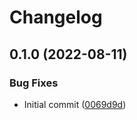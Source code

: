 # Changelog

## 0.1.0 (2022-08-11)


### Bug Fixes

* Initial commit ([0069d9d](https://github.com/jacobsvante/scaleway-kustomize-deploy-action/commit/0069d9dd6e9f3a77ce134387eb961efca7364bb2))
